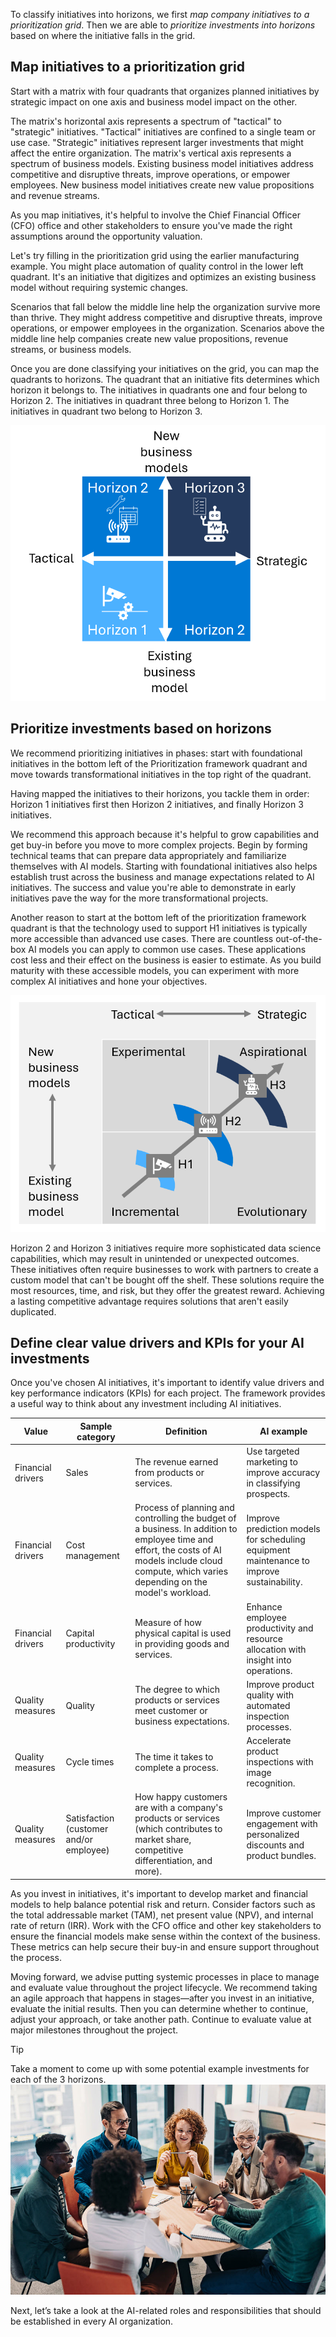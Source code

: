 To classify initiatives into horizons, we first *map company initiatives to a prioritization grid*. Then we are able to *prioritize investments into horizons* based on where the initiative falls in the grid. 

## Map initiatives to a prioritization grid 

Start with a matrix with four quadrants that organizes planned initiatives by strategic impact on one axis and business model impact on the other. 

The matrix's horizontal axis represents a spectrum of "tactical" to "strategic" initiatives. "Tactical" initiatives are confined to a single team or use case. "Strategic" initiatives represent larger investments that might affect the entire organization. The matrix's vertical axis represents a spectrum of business models. Existing business model initiatives address competitive and disruptive threats, improve operations, or empower employees. New business model initiatives create new value propositions and revenue streams. 

As you map initiatives, it's helpful to involve the Chief Financial Officer (CFO) office and other stakeholders to ensure you've made the right assumptions around the opportunity valuation.

Let's try filling in the prioritization grid using the earlier manufacturing example. You might place automation of quality control in the lower left quadrant. It's an initiative that digitizes and optimizes an existing business model without requiring systemic changes.

Scenarios that fall below the middle line help the organization survive more than thrive. They might address competitive and disruptive threats, improve operations, or empower employees in the organization. Scenarios above the middle line help companies create new value propositions, revenue streams, or business models.

Once you are done classifying your initiatives on the grid, you can map the quadrants to horizons. The quadrant that an initiative fits determines which horizon it belongs to. The initiatives in quadrants one and four belong to Horizon 2. The initiatives in quadrant three belong to Horizon 1. The initiatives in quadrant two belong to Horizon 3.  

![Diagram that shows a filled in prioritization grid.](../media/2-filled-prioritization-grid.png)

## Prioritize investments based on horizons

We recommend prioritizing initiatives in phases: start with foundational initiatives in the bottom left of the Prioritization framework quadrant and move towards transformational initiatives in the top right of the quadrant.

Having mapped the initiatives to their horizons, you tackle them in order: Horizon 1 initiatives first then Horizon 2 initiatives, and finally Horizon 3 initiatives.

We recommend this approach because it's helpful to grow capabilities and get buy-in before you move to more complex projects. Begin by forming technical teams that can prepare data appropriately and familiarize themselves with AI models. Starting with foundational initiatives also helps establish trust across the business and manage expectations related to AI initiatives. The success and value you're able to demonstrate in early initiatives pave the way for the more transformational projects.

Another reason to start at the bottom left of the prioritization framework quadrant is that the technology used to support H1 initiatives is typically more accessible than advanced use cases. There are countless out-of-the-box AI models you can apply to common use cases. These applications cost less and their effect on the business is easier to estimate. As you build maturity with these accessible models, you can experiment with more complex AI initiatives and hone your objectives.

![Diagram that shows the prioritization framework. It moves from incremental to aspirational AI initiatives.](../media/2-evaluate-prioritize-ai-investments-3.png)

Horizon 2 and Horizon 3 initiatives require more sophisticated data science capabilities, which may result in unintended or unexpected outcomes. These initiatives often require businesses to work with partners to create a custom model that can't be bought off the shelf. These solutions require the most resources, time, and risk, but they offer the greatest reward. Achieving a lasting competitive advantage requires solutions that aren't easily duplicated.

## Define clear value drivers and KPIs for your AI investments

Once you've chosen AI initiatives, it's important to identify value drivers and key performance indicators (KPIs) for each project. The framework provides a useful way to think about any investment including AI initiatives.

| **Value** | **Sample category** | **Definition** | **AI example** |
|---|---|---|---|
| Financial drivers | Sales |The revenue earned from products or services. | Use targeted marketing to improve accuracy in classifying prospects. |
| Financial drivers | Cost management | Process of planning and controlling the budget of a business. In addition to employee time and effort, the costs of AI models include cloud compute, which varies depending on the model's workload. | Improve prediction models for scheduling equipment maintenance to improve sustainability. |
| Financial drivers | Capital productivity | Measure of how physical capital is used in providing goods and services. | Enhance employee productivity and resource allocation with insight into operations. |
| Quality measures | Quality | The degree to which products or services meet customer or business expectations. | Improve product quality with automated inspection processes. |
| Quality measures | Cycle times | The time it takes to complete a process. | Accelerate product inspections with image recognition.                                    |
| Quality measures | Satisfaction (customer and/or employee) | How happy customers are with a company's products or services (which contributes to market share, competitive differentiation, and more). | Improve customer engagement with personalized discounts and product bundles. |

As you invest in initiatives, it's important to develop market and financial models to help balance potential risk and return. Consider factors such as the total addressable market (TAM), net present value (NPV), and internal rate of return (IRR). Work with the CFO office and other key stakeholders to ensure the financial models make sense within the context of the business. These metrics can help secure their buy-in and ensure support throughout the process.

Moving forward, we advise putting systemic processes in place to manage and evaluate value throughout the project lifecycle. We recommend taking an agile approach that happens in stages—after you invest in an initiative, evaluate the initial results. Then you can determine whether to continue, adjust your approach, or take another path. Continue to evaluate value at major milestones throughout the project.

>[!TIP]
>Take a moment to come up with some potential example investments for each of the 3 horizons.
>![Illustration showing people working and talking around a table.](../media/2-reflection.jpg)

Next, let’s take a look at the AI-related roles and responsibilities that should be established in every AI organization.
